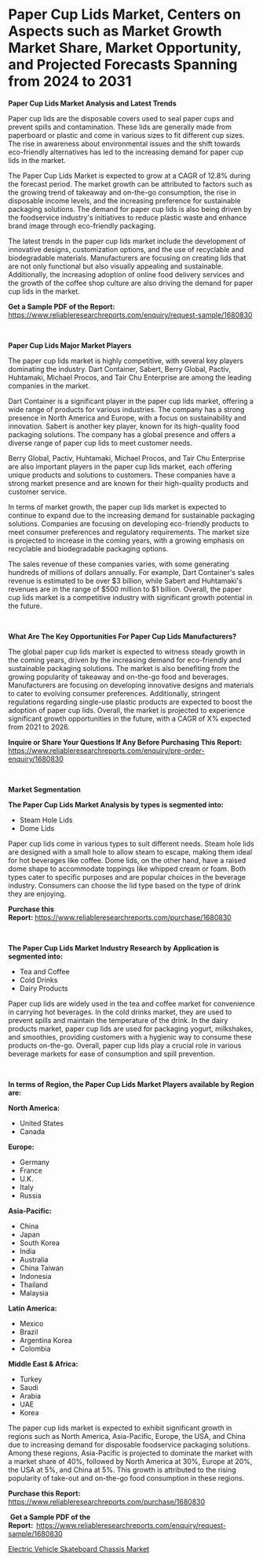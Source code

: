 <p><h1>Paper Cup Lids Market, Centers on Aspects such as Market Growth Market Share, Market Opportunity, and Projected Forecasts Spanning from 2024 to 2031</h1></p><p><strong>Paper Cup Lids Market Analysis and Latest Trends</strong></p>
<p><p>Paper cup lids are the disposable covers used to seal paper cups and prevent spills and contamination. These lids are generally made from paperboard or plastic and come in various sizes to fit different cup sizes. The rise in awareness about environmental issues and the shift towards eco-friendly alternatives has led to the increasing demand for paper cup lids in the market.</p><p>The Paper Cup Lids Market is expected to grow at a CAGR of 12.8% during the forecast period. The market growth can be attributed to factors such as the growing trend of takeaway and on-the-go consumption, the rise in disposable income levels, and the increasing preference for sustainable packaging solutions. The demand for paper cup lids is also being driven by the foodservice industry's initiatives to reduce plastic waste and enhance brand image through eco-friendly packaging.</p><p>The latest trends in the paper cup lids market include the development of innovative designs, customization options, and the use of recyclable and biodegradable materials. Manufacturers are focusing on creating lids that are not only functional but also visually appealing and sustainable. Additionally, the increasing adoption of online food delivery services and the growth of the coffee shop culture are also driving the demand for paper cup lids in the market.</p></p>
<p><strong>Get a Sample PDF of the Report:&nbsp;</strong> <a href="https://www.reliableresearchreports.com/enquiry/request-sample/1680830">https://www.reliableresearchreports.com/enquiry/request-sample/1680830</a></p>
<p>&nbsp;</p>
<p><strong>Paper Cup Lids Major Market Players</strong></p>
<p><p>The paper cup lids market is highly competitive, with several key players dominating the industry. Dart Container, Sabert, Berry Global, Pactiv, Huhtamaki, Michael Procos, and Tair Chu Enterprise are among the leading companies in the market.</p><p>Dart Container is a significant player in the paper cup lids market, offering a wide range of products for various industries. The company has a strong presence in North America and Europe, with a focus on sustainability and innovation. Sabert is another key player, known for its high-quality food packaging solutions. The company has a global presence and offers a diverse range of paper cup lids to meet customer needs.</p><p>Berry Global, Pactiv, Huhtamaki, Michael Procos, and Tair Chu Enterprise are also important players in the paper cup lids market, each offering unique products and solutions to customers. These companies have a strong market presence and are known for their high-quality products and customer service.</p><p>In terms of market growth, the paper cup lids market is expected to continue to expand due to the increasing demand for sustainable packaging solutions. Companies are focusing on developing eco-friendly products to meet consumer preferences and regulatory requirements. The market size is projected to increase in the coming years, with a growing emphasis on recyclable and biodegradable packaging options.</p><p>The sales revenue of these companies varies, with some generating hundreds of millions of dollars annually. For example, Dart Container's sales revenue is estimated to be over $3 billion, while Sabert and Huhtamaki's revenues are in the range of $500 million to $1 billion. Overall, the paper cup lids market is a competitive industry with significant growth potential in the future.</p></p>
<p>&nbsp;</p>
<p><strong>What Are The Key Opportunities For Paper Cup Lids Manufacturers?</strong></p>
<p><p>The global paper cup lids market is expected to witness steady growth in the coming years, driven by the increasing demand for eco-friendly and sustainable packaging solutions. The market is also benefiting from the growing popularity of takeaway and on-the-go food and beverages. Manufacturers are focusing on developing innovative designs and materials to cater to evolving consumer preferences. Additionally, stringent regulations regarding single-use plastic products are expected to boost the adoption of paper cup lids. Overall, the market is projected to experience significant growth opportunities in the future, with a CAGR of X% expected from 2021 to 2026.</p></p>
<p><strong>Inquire or Share Your Questions If Any Before Purchasing This Report:</strong> <a href="https://www.reliableresearchreports.com/enquiry/pre-order-enquiry/1680830">https://www.reliableresearchreports.com/enquiry/pre-order-enquiry/1680830</a></p>
<p>&nbsp;</p>
<p><strong>Market Segmentation</strong></p>
<p><strong>The Paper Cup Lids Market Analysis by types is segmented into:</strong></p>
<p><ul><li>Steam Hole Lids</li><li>Dome Lids</li></ul></p>
<p><p>Paper cup lids come in various types to suit different needs. Steam hole lids are designed with a small hole to allow steam to escape, making them ideal for hot beverages like coffee. Dome lids, on the other hand, have a raised dome shape to accommodate toppings like whipped cream or foam. Both types cater to specific purposes and are popular choices in the beverage industry. Consumers can choose the lid type based on the type of drink they are enjoying.</p></p>
<p><strong>Purchase this Report:&nbsp;</strong><a href="https://www.reliableresearchreports.com/purchase/1680830">https://www.reliableresearchreports.com/purchase/1680830</a></p>
<p>&nbsp;</p>
<p><strong>The Paper Cup Lids Market Industry Research by Application is segmented into:</strong></p>
<p><ul><li>Tea and Coffee</li><li>Cold Drinks</li><li>Dairy Products</li></ul></p>
<p><p>Paper cup lids are widely used in the tea and coffee market for convenience in carrying hot beverages. In the cold drinks market, they are used to prevent spills and maintain the temperature of the drink. In the dairy products market, paper cup lids are used for packaging yogurt, milkshakes, and smoothies, providing customers with a hygienic way to consume these products on-the-go. Overall, paper cup lids play a crucial role in various beverage markets for ease of consumption and spill prevention.</p></p>
<p>&nbsp;</p>
<p><strong>In terms of Region, the Paper Cup Lids Market Players available by Region are:</strong></p>
<p>
    <p> <strong> North America: </strong>
        <ul>
            <li>United States</li>
            <li>Canada</li>
        </ul>
        </p> 
    <p> <strong> Europe: </strong>
        <ul>
            <li>Germany</li>
            <li>France</li>
            <li>U.K.</li>
            <li>Italy</li>
            <li>Russia</li>
        </ul>
        </p> 
    <p> <strong> Asia-Pacific: </strong>
        <ul>
            <li>China</li>
            <li>Japan</li>
            <li>South Korea</li>
            <li>India</li>
            <li>Australia</li>
            <li>China Taiwan</li>
            <li>Indonesia</li>
            <li>Thailand</li>
            <li>Malaysia</li>
        </ul>
        </p> 
    <p> <strong> Latin America: </strong>
        <ul>
            <li>Mexico</li>
            <li>Brazil</li>
            <li>Argentina Korea</li>
            <li>Colombia</li>
        </ul>
        </p> 
    <p> <strong> Middle East & Africa: </strong>
        <ul>
            <li>Turkey</li>
            <li>Saudi</li>
            <li>Arabia</li>
            <li>UAE</li>
            <li>Korea</li>
        </ul>
    </p>
    </p>
<p><p>The paper cup lids market is expected to exhibit significant growth in regions such as North America, Asia-Pacific, Europe, the USA, and China due to increasing demand for disposable foodservice packaging solutions. Among these regions, Asia-Pacific is projected to dominate the market with a market share of 40%, followed by North America at 30%, Europe at 20%, the USA at 5%, and China at 5%. This growth is attributed to the rising popularity of take-out and on-the-go food consumption in these regions.</p></p>
<p><strong>Purchase this Report: </strong><a href="https://www.reliableresearchreports.com/purchase/1680830">https://www.reliableresearchreports.com/purchase/1680830</a></p>
<p>&nbsp;<strong>Get a Sample PDF of the Report:&nbsp;&nbsp;</strong><a href="https://www.reliableresearchreports.com/enquiry/request-sample/1680830">https://www.reliableresearchreports.com/enquiry/request-sample/1680830</a></p>
<p><strong></strong></p>
<p><p><a href="https://fuschia-pecorino-a6d.notion.site/Electric-Vehicle-Skateboard-Chassis-Market-Size-and-Growth-Market-Segmentation-Regional-and-Countr-ee3d5b001ca0449f8d4dc48667879719">Electric Vehicle Skateboard Chassis Market</a></p></p>
